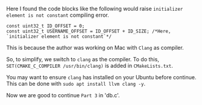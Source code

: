 
Here I found the code blocks like the following would raise `initializer element is not constant` compiling error.

```
const uint32_t ID_OFFSET = 0;
const uint32_t USERNAME_OFFSET = ID_OFFSET + ID_SIZE; /*Here, `initializer element is not constant`*/
```

This is because the author was working on Mac with `Clang` as compiler.

So, to simplify, we switch to `clang` as the compiler.
To do this, `SET(CMAKE_C_COMPILER /usr/bin/clang)` is added in `CMakeLists.txt`.

You may want to ensure `clang` has installed on your Ubuntu before continue.
This can be done with `sudo apt install llvm clang -y`.

Now we are good to continue `Part 3` in 'db.c'.